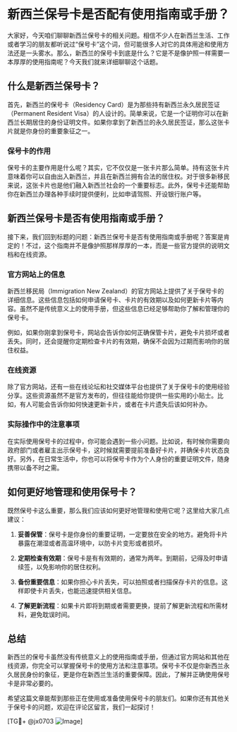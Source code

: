 # 新西兰保号卡是否配有使用指南或手册？

大家好，今天咱们聊聊新西兰保号卡的相关问题。相信不少人在新西兰生活、工作或者学习的朋友都听说过“保号卡”这个词，但可能很多人对它的具体用途和使用方法还是一头雾水。那么，新西兰的保号卡到底是什么？它是不是像护照一样需要一本厚厚的使用指南呢？今天我们就来详细聊聊这个话题。

## 什么是新西兰保号卡？

首先，新西兰的保号卡（Residency Card）是为那些持有新西兰永久居民签证（Permanent Resident Visa）的人设计的。简单来说，它是一个证明你可以在新西兰长期居住的身份证明文件。如果你拿到了新西兰的永久居民签证，那么这张卡片就是你身份的重要象征之一。

### 保号卡的作用

保号卡的主要作用是什么呢？其实，它不仅仅是一张卡片那么简单。持有这张卡片意味着你可以自由出入新西兰，并且在新西兰拥有合法的居住权。对于很多新移民来说，这张卡片也是他们融入新西兰社会的一个重要标志。此外，保号卡还能帮助你在新西兰办理各种手续时提供便利，比如申请驾照、开设银行账户等。

## 新西兰保号卡是否有使用指南或手册？

接下来，我们回到标题的问题：新西兰保号卡是否有使用指南或手册呢？答案是肯定的！不过，这个指南并不是像护照那样厚厚的一本，而是一些官方提供的说明文档和在线资源。

### 官方网站上的信息

新西兰移民局（Immigration New Zealand）的官方网站上提供了关于保号卡的详细信息。这些信息包括如何申请保号卡、卡片的有效期以及如何更新卡片等内容。虽然不是传统意义上的使用手册，但这些信息已经足够帮助你了解和管理你的保号卡。

例如，如果你刚拿到保号卡，网站会告诉你如何正确保管卡片，避免卡片损坏或者丢失。同时，还会提醒你定期检查卡片的有效期，确保不会因为过期而影响你的居住权益。

### 在线资源

除了官方网站，还有一些在线论坛和社交媒体平台也提供了关于保号卡的使用经验分享。这些资源虽然不是官方发布的，但往往能给你提供一些实用的小贴士。比如，有人可能会告诉你如何快速更新卡片，或者在卡片遗失后该如何补办。

### 实际操作中的注意事项

在实际使用保号卡的过程中，你可能会遇到一些小问题。比如说，有时候你需要向政府部门或者雇主出示保号卡，这时候就需要提前准备好卡片，并确保卡片状态良好。另外，在日常生活中，你也可以将保号卡作为个人身份的重要证明文件，随身携带以备不时之需。

## 如何更好地管理和使用保号卡？

既然保号卡这么重要，那么我们应该如何更好地管理和使用它呢？这里给大家几点建议：

1. **妥善保管**：保号卡是你身份的重要证明，一定要放在安全的地方。避免将卡片暴露在潮湿或者高温环境中，以防卡片变形或者损坏。
   
2. **定期检查有效期**：保号卡是有有效期的，通常为两年。到期前，记得及时申请续签，以免影响你的居住权利。

3. **备份重要信息**：如果你担心卡片丢失，可以拍照或者扫描保存卡片的信息。这样即使卡片丢失，也能迅速提供相关信息。

4. **了解更新流程**：如果卡片即将到期或者需要更换，提前了解更新流程和所需材料，避免耽误时间。

## 总结

新西兰的保号卡虽然没有传统意义上的使用指南或手册，但通过官方网站和其他在线资源，你完全可以掌握保号卡的使用方法和注意事项。保号卡不仅是你新西兰永久居民身份的象征，更是你在新西兰生活的重要保障。因此，了解并正确使用保号卡是非常必要的。

希望这篇文章能帮到那些正在使用或准备使用保号卡的朋友们。如果你还有其他关于保号卡的问题，欢迎在评论区留言，我们一起探讨！

[TG💪+ @jx0703 ![Image](https://github.com/user-attachments/assets/dbca1d08-cadb-493c-b0ec-ad6f7a83f270)]